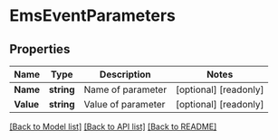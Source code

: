 # EmsEventParameters

## Properties

Name | Type | Description | Notes
------------ | ------------- | ------------- | -------------
**Name** | **string** | Name of parameter | [optional] [readonly] 
**Value** | **string** | Value of parameter | [optional] [readonly] 

[[Back to Model list]](../README.md#documentation-for-models) [[Back to API list]](../README.md#documentation-for-api-endpoints) [[Back to README]](../README.md)


